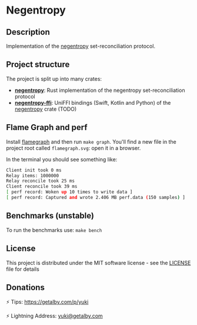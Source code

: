# Negentropy

## Description

Implementation of the [negentropy](https://github.com/hoytech/negentropy) set-reconciliation protocol.

## Project structure

The project is split up into many crates:

* [**negentropy**](./negentropy/): Rust implementation of the negentropy set-reconciliation protocol
* [**negentropy-ffi**](./negentropy-ffi/): UniFFI bindings (Swift, Kotlin and Python) of the [negentropy](./negentropy/) crate (TODO)

## Flame Graph and perf

Install [flamegraph](https://github.com/flamegraph-rs/flamegraph) and then run `make graph`. 
You'll find a new file in the project root called `flamegraph.svg`: open it in a browser.

In the terminal you should see something like:

```bash
Client init took 0 ms
Relay items: 1000000
Relay reconcile took 25 ms
Client reconcile took 39 ms
[ perf record: Woken up 10 times to write data ]
[ perf record: Captured and wrote 2.406 MB perf.data (150 samples) ]
```

## Benchmarks (unstable)

To run the benchmarks use: `make bench`

## License

This project is distributed under the MIT software license - see the [LICENSE](LICENSE) file for details

## Donations

⚡ Tips: <https://getalby.com/p/yuki>

⚡ Lightning Address: yuki@getalby.com